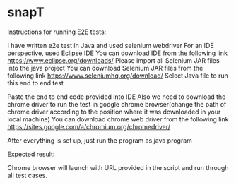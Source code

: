 # snapT
Instructions for running E2E tests:


I have written e2e test in Java and used selenium webdriver 
For an IDE perspective, used Eclipse IDE
You can download IDE from the following link
https://www.eclipse.org/downloads/
Please import all Selenium JAR files into the java project 
You can download Selenium JAR files from the following link
https://www.seleniumhq.org/download/
Select Java file to run this end to end test

Paste the end to end code provided into IDE
Also we need to download the chrome driver to run the test in google chrome browser(change the path of chrome driver according to the position where it was downloaded in your local machine)
You can download chrome web driver from the following link
https://sites.google.com/a/chromium.org/chromedriver/

After everything is set up, just run the program as java program

Expected result:

Chrome browser will launch with URL provided in the script and run through all test cases.
